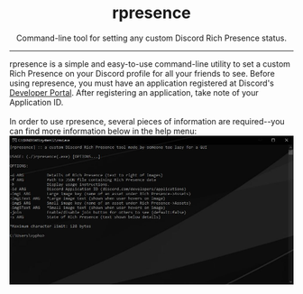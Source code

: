 <h1 align="center">rpresence</h1>
<p align="center">Command-line tool for setting any custom Discord Rich Presence status.</p>
<hr>
rpresence is a simple and easy-to-use command-line utility to set a custom Rich Presence on your Discord profile for all your friends to see. Before using represence, you must have an application registered at Discord's <a href="https://discord.com/developers/applications">Developer Portal</a>. After registering an application, take note of your Application ID.
<br><br>
In order to use rpresence, several pieces of information are required--you can find more information below in the help menu:
<img src="/images/help.jpg">
<br><br>
